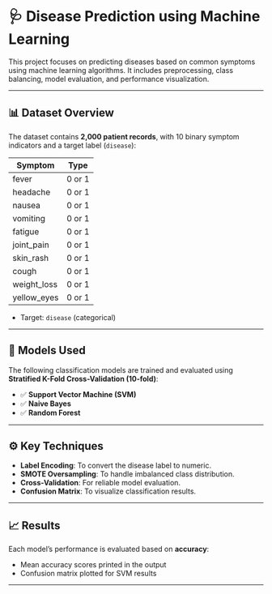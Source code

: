 # 🩺 Disease Prediction using Machine Learning

This project focuses on predicting diseases based on common symptoms using machine learning algorithms. It includes preprocessing, class balancing, model evaluation, and performance visualization.

---

## 📊 Dataset Overview

The dataset contains **2,000 patient records**, with 10 binary symptom indicators and a target label (`disease`):

| Symptom        | Type  |
|----------------|--------|
| fever          | 0 or 1 |
| headache       | 0 or 1 |
| nausea         | 0 or 1 |
| vomiting       | 0 or 1 |
| fatigue        | 0 or 1 |
| joint_pain     | 0 or 1 |
| skin_rash      | 0 or 1 |
| cough          | 0 or 1 |
| weight_loss    | 0 or 1 |
| yellow_eyes    | 0 or 1 |

- Target: `disease` (categorical)

---

## 🧠 Models Used

The following classification models are trained and evaluated using **Stratified K-Fold Cross-Validation (10-fold)**:

- ✅ **Support Vector Machine (SVM)**
- ✅ **Naive Bayes**
- ✅ **Random Forest**

---

## ⚙️ Key Techniques

- **Label Encoding**: To convert the disease label to numeric.
- **SMOTE Oversampling**: To handle imbalanced class distribution.
- **Cross-Validation**: For reliable model evaluation.
- **Confusion Matrix**: To visualize classification results.

---

## 📈 Results

Each model’s performance is evaluated based on **accuracy**:

- Mean accuracy scores printed in the output
- Confusion matrix plotted for SVM results

---
